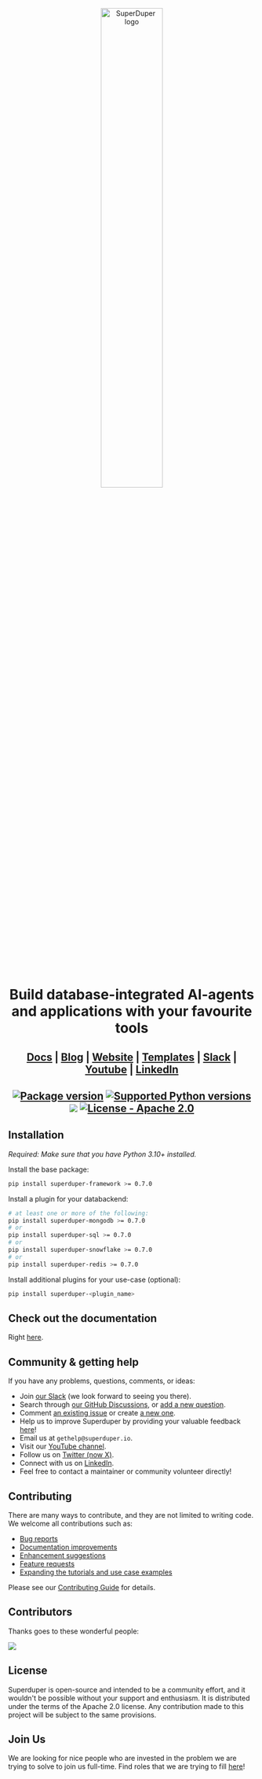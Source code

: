 <div align="center">
  <a href="https://www.superduper.io">
    <picture>
      <source media="(prefers-color-scheme: dark)" srcset="https://raw.githubusercontent.com/superduper-io/superduper-docs/main/static/img/SuperDuperDB_logo_white.svg">
      <source media="(prefers-color-scheme: light)" srcset="https://raw.githubusercontent.com/superduper-io/superduper-docs/main/static/img/SuperDuperDB_logo_color.svg">
      <img width="50%" alt="SuperDuper logo" src="https://raw.githubusercontent.com/superduper-io/superduper-docs/main/static/img/SuperDuperDB_logo_color.svg">
    </picture>
  </a>
</div>
<div align="center">
  <h1>Build database-integrated AI-agents and applications with your favourite tools</h1>
</div>


<div align="center">
  <h2>
    <a href="https://docs.superduper.io"><strong>Docs</strong></a> |
    <a href="https://blog.superduper.io"><strong>Blog</strong></a> |
    <a href="https://superduper.io"><strong>Website</strong></a> |
    <a href="https://docs.superduper.io/docs/category/templates"><strong>Templates</strong></a> |
    <a href="https://join.slack.com/t/superduper-public/shared_invite/zt-1yodhtx8y-KxzECued5QBtT6JFnsSNrQ"><strong>Slack</strong></a> |
    <a href="https://www.youtube.com/channel/UC-clq9x8EGtQc6MHW0GF73g"><strong>Youtube</strong></a> |
    <a href="https://www.linkedin.com/company/superduper-io"><strong>LinkedIn</strong></a>
  </h2>
</div>

<div align="center">
  <h2>
    <a href="https://pypi.org/project/superduper-framework"><img src="https://img.shields.io/pypi/v/superduper-framework?color=%23007ec6&label=pypi%20package" alt="Package version"></a>
    <a href="https://pypi.org/project/superduper-framework"><img src="https://img.shields.io/pypi/pyversions/superduper-framework" alt="Supported Python versions"></a>    
    <a href="https://github.com/superduper-io/superduper/actions/workflows/ci_code.yml"><img src="https://github.com/superduper-io/superduper/actions/workflows/ci_code.yml/badge.svg?branch=main" /></a>
    <a href="https://github.com/superduper-io/superduper/blob/main/LICENSE"><img src="https://img.shields.io/badge/license-Apache_2.0-green" alt="License - Apache 2.0"></a>  
  </h2>
</div>

## Installation

*Required: Make sure that you have Python 3.10+ installed.*

Install the base package:

```bash
pip install superduper-framework >= 0.7.0
```

Install a plugin for your databackend:

```bash
# at least one or more of the following:
pip install superduper-mongodb >= 0.7.0
# or
pip install superduper-sql >= 0.7.0
# or
pip install superduper-snowflake >= 0.7.0
# or
pip install superduper-redis >= 0.7.0
```

Install additional plugins for your use-case (optional):

```bash
pip install superduper-<plugin_name>
```

## Check out the documentation

Right [here](https://docs.superduper.io).

## Community & getting help 

If you have any problems, questions, comments, or ideas:
- Join <a href="https://join.slack.com/t/superduper-public/shared_invite/zt-1yodhtx8y-KxzECued5QBtT6JFnsSNrQ">our Slack</a> (we look forward to seeing you there).
- Search through <a href="https://github.com/superduper-io/superduper/discussions">our GitHub Discussions</a>, or <a href="https://github.com/superduper-io/superduper/discussions/new/choose">add a new question</a>.
- Comment <a href="https://github.com/superduper-io/superduper/issues/">an existing issue</a> or create <a href="https://github.com/superduper-io/superduper/issues/new/choose">a new one</a>.
- Help us to improve Superduper by providing your valuable feedback <a href="https://github.com/superduper-io/superduper/discussions/new/choose">here</a>!
- Email us at `gethelp@superduper.io`.
- Visit our [YouTube channel](https://www.youtube.com/@superduper-io).
- Follow us on [Twitter (now X)](https://twitter.com/superduperdb).
- Connect with us on [LinkedIn](https://www.linkedin.com/company/superduper-io).
- Feel free to contact a maintainer or community volunteer directly! 

## Contributing  
There are many ways to contribute, and they are not limited to writing code. We welcome all contributions such as:

- <a href="https://github.com/superduper-io/superduper/issues/new/choose">Bug reports</a>
- <a href="https://github.com/superduper-io/superduper/issues/new/choose">Documentation improvements</a>
- <a href="https://github.com/superduper-io/superduper/issues/new/choose">Enhancement suggestions</a>
- <a href="https://github.com/superduper-io/superduper/issues/new/choose">Feature requests</a>
- <a href="https://github.com/superduper-io/superduper/issues/new/choose">Expanding the tutorials and use case examples</a>

Please see our [Contributing Guide](CONTRIBUTING.md) for details.

## Contributors

Thanks goes to these wonderful people:

<a href="https://github.com/superduper-io/superduper/graphs/contributors">
  <img src="https://contrib.rocks/image?repo=superduperdb/superduper" />
</a>


## License  

Superduper is open-source and intended to be a community effort, and it wouldn't be possible without your support and enthusiasm.
It is distributed under the terms of the Apache 2.0 license. Any contribution made to this project will be subject to the same provisions.

## Join Us 
We are looking for nice people who are invested in the problem we are trying to solve to join us full-time. Find roles that we are trying to fill <a href="https://join.com/companies/superduper">here</a>!
